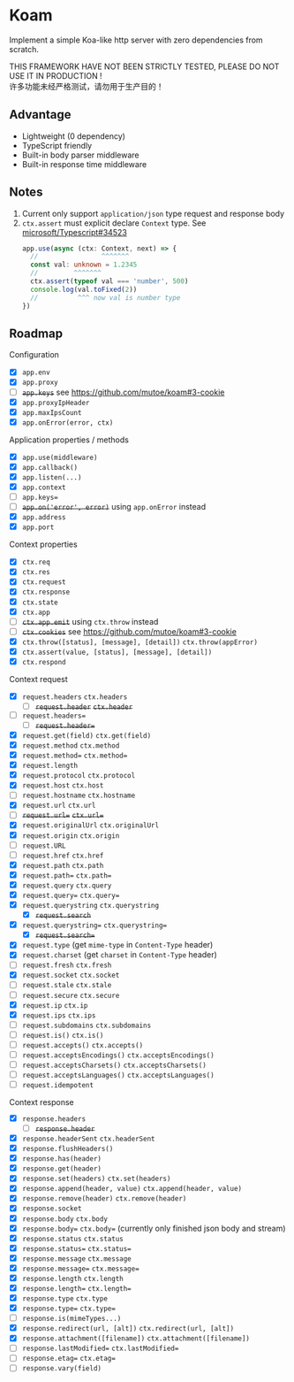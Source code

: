 # Koam

Implement a simple Koa-like http server with zero dependencies from scratch.

THIS FRAMEWORK HAVE NOT BEEN STRICTLY TESTED, PLEASE DO NOT USE IT IN PRODUCTION !  
许多功能未经严格测试，请勿用于生产目的！

## Advantage

- Lightweight (0 dependency)
- TypeScript friendly
- Built-in body parser middleware
- Built-in response time middleware

## Notes

1. Current only support `application/json` type request and response body
2. `ctx.assert` must explicit declare `Context` type. See [microsoft/Typescript#34523](https://github.com/microsoft/TypeScript/issues/34523)
   ```ts example.ts
   app.use(async (ctx: Context, next) => {
     //                ^^^^^^^
     const val: unknown = 1.2345
     //         ^^^^^^^
     ctx.assert(typeof val === 'number', 500)
     console.log(val.toFixed(2))
     //          ^^^ now val is number type
   })
   ```

## Roadmap

Configuration

- [x] `app.env`
- [x] `app.proxy`
- [ ] ~~`app.keys`~~ see https://github.com/mutoe/koam#3-cookie
- [x] `app.proxyIpHeader`
- [x] `app.maxIpsCount`
- [x] `app.onError(error, ctx)`

Application properties / methods

- [x] `app.use(middleware)`
- [x] `app.callback()`
- [x] `app.listen(...)`
- [x] `app.context`
- [ ] `app.keys=`
- [ ] ~~`app.on('error', error)`~~ using `app.onError` instead
- [x] `app.address`
- [x] `app.port`

Context properties

- [x] `ctx.req`
- [x] `ctx.res`
- [x] `ctx.request`
- [x] `ctx.response`
- [x] `ctx.state`
- [x] `ctx.app`
- [ ] ~~`ctx.app.emit`~~ using `ctx.throw` instead
- [ ] ~~`ctx.cookies`~~ see https://github.com/mutoe/koam#3-cookie
- [x] `ctx.throw([status], [message], [detail])` `ctx.throw(appError)`
- [x] `ctx.assert(value, [status], [message], [detail])`
- [x] `ctx.respond` <!-- TODO: support HEAD request -->

Context request

- [x] `request.headers` `ctx.headers`
  - [ ] ~~`request.header`~~ ~~`ctx.header`~~
- [ ] `request.headers=`
  - [ ] ~~`request.header=`~~
- [x] `request.get(field)` `ctx.get(field)`
- [x] `request.method` `ctx.method`
- [x] `request.method=` `ctx.method=`
- [x] `request.length`
- [x] `request.protocol` `ctx.protocol`
- [x] `request.host` `ctx.host`
- [ ] `request.hostname` `ctx.hostname`
- [x] `request.url` `ctx.url`
- [ ] ~~`request.url=`~~ ~~`ctx.url=`~~
- [x] `request.originalUrl` `ctx.originalUrl`
- [x] `request.origin` `ctx.origin`
- [ ] `request.URL`
- [ ] `request.href` `ctx.href`
- [x] `request.path` `ctx.path`
- [x] `request.path=` `ctx.path=`
- [x] `request.query` `ctx.query`
- [x] `request.query=` `ctx.query=`
- [x] `request.querystring` `ctx.querystring`
  - [x] ~~`request.search`~~
- [x] `request.querystring=` `ctx.querystring=`
  - [x] ~~`request.search=`~~
- [x] `request.type` (get `mime-type` in `Content-Type` header)
- [x] `request.charset` (get `charset` in `Content-Type` header)
- [ ] `request.fresh` `ctx.fresh`
- [x] `request.socket` `ctx.socket`
- [ ] `request.stale` `ctx.stale`
- [ ] `request.secure` `ctx.secure`
- [x] `request.ip` `ctx.ip`
- [x] `request.ips` `ctx.ips`
- [ ] `request.subdomains` `ctx.subdomains`
- [ ] `request.is()` `ctx.is()`
- [ ] `request.accepts()` `ctx.accepts()`
- [ ] `request.acceptsEncodings()` `ctx.acceptsEncodings()`
- [ ] `request.acceptsCharsets()` `ctx.acceptsCharsets()`
- [ ] `request.acceptsLanguages()` `ctx.acceptsLanguages()`
- [ ] `request.idempotent`

Context response

- [x] `response.headers`
  - [ ] ~~`response.header`~~
- [x] `response.headerSent` `ctx.headerSent` <!-- Need tests -->
- [x] `response.flushHeaders()`
- [x] `response.has(header)`
- [x] `response.get(header)`
- [x] `response.set(headers)` `ctx.set(headers)`
- [x] `response.append(header, value)` `ctx.append(header, value)`
- [x] `response.remove(header)` `ctx.remove(header)`
- [x] `response.socket`
- [x] `response.body` `ctx.body`
- [x] `response.body=` `ctx.body=` (currently only finished json body and stream)
- [x] `response.status` `ctx.status`
- [x] `response.status=` `ctx.status=`
- [x] `response.message` `ctx.message`
- [x] `response.message=` `ctx.message=`
- [x] `response.length` `ctx.length`
- [x] `response.length=` `ctx.length=`
- [x] `response.type` `ctx.type`
- [x] `response.type=` `ctx.type=`
- [ ] `response.is(mimeTypes...)`
- [x] `response.redirect(url, [alt])` `ctx.redirect(url, [alt])`
- [x] `response.attachment([filename])` `ctx.attachment([filename])`
- [ ] `response.lastModified=` `ctx.lastModified=`
- [ ] `response.etag=` `ctx.etag=`
- [ ] `response.vary(field)`
